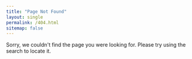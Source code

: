 ```yaml
---
title: "Page Not Found"
layout: single
permalink: /404.html
sitemap: false
---
```


Sorry, we couldn't find the page you were looking for. Please try using the search to locate it.
